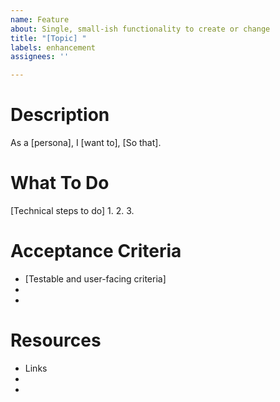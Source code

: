 ```yaml
---
name: Feature
about: Single, small-ish functionality to create or change
title: "[Topic] "
labels: enhancement
assignees: ''

---
```


# Description

As a [persona],
I [want to],
[So that].

# What To Do

[Technical steps to do]
1. 
2. 
3. 

# Acceptance Criteria

* [Testable and user-facing criteria]
* 
* 

# Resources

* Links
* 
* 